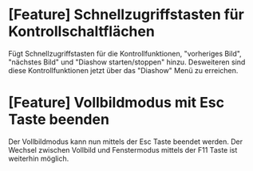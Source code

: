 # [Feature] Schnellzugriffstasten für Kontrollschaltflächen
Fügt Schnellzugriffstasten für die Kontrollfunktionen, "vorheriges Bild", "nächstes Bild" und "Diashow starten/stoppen" hinzu.
Desweiteren sind diese Kontrollfunktionen jetzt über das "Diashow" Menü zu erreichen.

# [Feature] Vollbildmodus mit Esc Taste beenden
Der Vollbildmodus kann nun mittels der Esc Taste beendet werden.
Der Wechsel zwischen Vollbild und Fenstermodus mittels der F11 Taste ist weiterhin möglich.